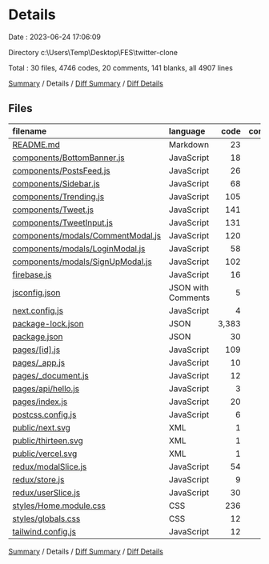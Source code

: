 # Details

Date : 2023-06-24 17:06:09

Directory c:\\Users\\Temp\\Desktop\\FES\\twitter-clone

Total : 30 files,  4746 codes, 20 comments, 141 blanks, all 4907 lines

[Summary](results.md) / Details / [Diff Summary](diff.md) / [Diff Details](diff-details.md)

## Files
| filename | language | code | comment | blank | total |
| :--- | :--- | ---: | ---: | ---: | ---: |
| [README.md](/README.md) | Markdown | 23 | 0 | 16 | 39 |
| [components/BottomBanner.js](/components/BottomBanner.js) | JavaScript | 18 | 0 | 3 | 21 |
| [components/PostsFeed.js](/components/PostsFeed.js) | JavaScript | 26 | 0 | 2 | 28 |
| [components/Sidebar.js](/components/Sidebar.js) | JavaScript | 68 | 0 | 4 | 72 |
| [components/Trending.js](/components/Trending.js) | JavaScript | 105 | 0 | 2 | 107 |
| [components/Tweet.js](/components/Tweet.js) | JavaScript | 141 | 0 | 7 | 148 |
| [components/TweetInput.js](/components/TweetInput.js) | JavaScript | 131 | 2 | 8 | 141 |
| [components/modals/CommentModal.js](/components/modals/CommentModal.js) | JavaScript | 120 | 0 | 3 | 123 |
| [components/modals/LoginModal.js](/components/modals/LoginModal.js) | JavaScript | 58 | 0 | 7 | 65 |
| [components/modals/SignUpModal.js](/components/modals/SignUpModal.js) | JavaScript | 102 | 0 | 9 | 111 |
| [firebase.js](/firebase.js) | JavaScript | 16 | 5 | 3 | 24 |
| [jsconfig.json](/jsconfig.json) | JSON with Comments | 5 | 4 | 0 | 9 |
| [next.config.js](/next.config.js) | JavaScript | 4 | 1 | 2 | 7 |
| [package-lock.json](/package-lock.json) | JSON | 3,383 | 0 | 1 | 3,384 |
| [package.json](/package.json) | JSON | 30 | 0 | 1 | 31 |
| [pages/[id].js](/pages/%5Bid%5D.js) | JavaScript | 109 | 0 | 12 | 121 |
| [pages/_app.js](/pages/_app.js) | JavaScript | 10 | 0 | 2 | 12 |
| [pages/_document.js](/pages/_document.js) | JavaScript | 12 | 0 | 2 | 14 |
| [pages/api/hello.js](/pages/api/hello.js) | JavaScript | 3 | 1 | 2 | 6 |
| [pages/index.js](/pages/index.js) | JavaScript | 20 | 0 | 2 | 22 |
| [postcss.config.js](/postcss.config.js) | JavaScript | 6 | 0 | 1 | 7 |
| [public/next.svg](/public/next.svg) | XML | 1 | 0 | 0 | 1 |
| [public/thirteen.svg](/public/thirteen.svg) | XML | 1 | 0 | 0 | 1 |
| [public/vercel.svg](/public/vercel.svg) | XML | 1 | 0 | 0 | 1 |
| [redux/modalSlice.js](/redux/modalSlice.js) | JavaScript | 54 | 0 | 5 | 59 |
| [redux/store.js](/redux/store.js) | JavaScript | 9 | 0 | 1 | 10 |
| [redux/userSlice.js](/redux/userSlice.js) | JavaScript | 30 | 0 | 4 | 34 |
| [styles/Home.module.css](/styles/Home.module.css) | CSS | 236 | 5 | 38 | 279 |
| [styles/globals.css](/styles/globals.css) | CSS | 12 | 0 | 3 | 15 |
| [tailwind.config.js](/tailwind.config.js) | JavaScript | 12 | 2 | 1 | 15 |

[Summary](results.md) / Details / [Diff Summary](diff.md) / [Diff Details](diff-details.md)